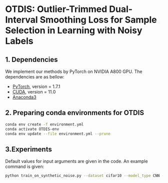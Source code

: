 # OTDIS: Outlier-Trimmed Dual-Interval Smoothing Loss for Sample Selection in Learning with Noisy Labels

## 1. Dependencies

We implement our methods by PyTorch on NVIDIA A800 GPU. The dependencies are as bellow:

- [PyTorch](https://PyTorch.org/), version = 1.7.1
- [CUDA](https://developer.nvidia.com/cuda-downloads), version = 11.0
- [Anaconda3](https://www.anaconda.com/)

## 2. Preparing conda environments for OTDIS

```bash
conda env create -f environment.yml
conda activate OTDIS-env
conda env update --file environment.yml --prune
```

## 3.Experiments

Default values for input arguments are given in the code. An example command is given:

```bash
python train_on_synthetic_noise.py --dataset cifar10 --model_type CNN --noise_rate 0.3 --noise_type symmetric --gamma 0.5 --gpu 0
```
